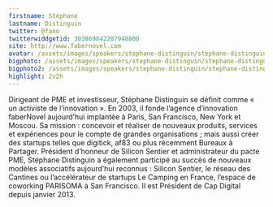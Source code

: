 ```yaml
---
firstname: Stéphane 
lastname: Distinguin
twitter: @fano
twitterwiddgetid: 303869842207948800
site: http://www.fabernovel.com
avatar: /assets/images/speakers/stephane-distinguin/stephane-distinguin1.png
bigphoto: /assets/images/speakers/stephane-distinguin/stephane-distinguin2.png
bigphoto2: /assets/images/speakers/stephane-distinguin/stephane-distinguin3.png
highlight: 2v2h
---
```


Dirigeant de PME et investisseur, Stéphane Distinguin se définit comme « un activiste de l’innovation ». En 2003, il fonde l’agence d’innovation faberNovel aujourd’hui implantée à Paris, San Francisco, New York et Moscou. Sa mission : concevoir et réaliser de nouveaux produits, services et expériences pour le compte de grandes organisations ; mais aussi créer des startups telles que digitick, af83 ou plus récemment Bureaux à Partager. Président d’honneur de Silicon Sentier et administrateur du pacte PME, Stéphane Distinguin a également participé au succès de nouveaux modèles associatifs aujourd’hui reconnus : Silicon Sentier, le réseau des Cantines ou l’accélérateur de startups Le Camping en France, l’espace de coworking PARISOMA à San Francisco. Il est Président de Cap Digital depuis janvier 2013.


